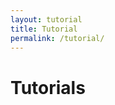 ```yaml
---
layout: tutorial
title: Tutorial
permalink: /tutorial/
---
```


<!-- ## How to Use OrthoFinder -->

<h1>Tutorials</h1>
<!-- <ul>
  {% for tutorial in site.tutorials %}
    <li><a href="{{ tutorial.url | relative_url }}">{{ tutorial.title }}</a></li>
  {% endfor %}
</ul> -->